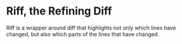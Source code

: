 # Riff, the Refining Diff

Riff is a wrapper around diff that highlights not only which lines
have changed, but also which parts of the lines that have changed.
